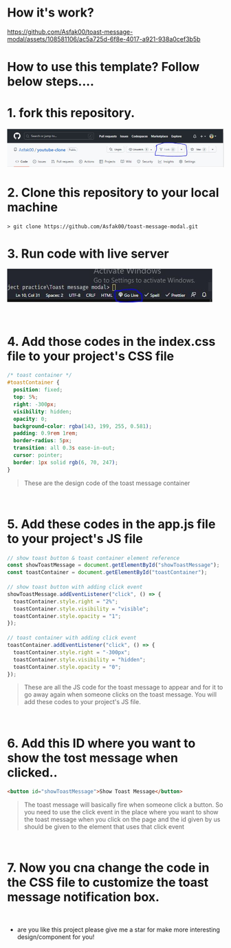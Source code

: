 # How it's work?

https://github.com/Asfak00/toast-message-modal/assets/108581106/ac5a725d-6f8e-4017-a921-938a0cef3b5b

# How to use this template? Follow below steps....

# 1. fork this repository.

![fork_reference_image](./assets/fork_reference_image.JPG)

# 2. Clone this repository to your local machine

```
> git clone https://github.com/Asfak00/toast-message-modal.git
```

# 3. Run code with live server

![live server reference image](./assets/live_server_reference_image.JPG)

</br>

# 4. Add those codes in the index.css file to your project's CSS file

```css
/* toast container */
#toastContainer {
  position: fixed;
  top: 5%;
  right: -300px;
  visibility: hidden;
  opacity: 0;
  background-color: rgba(143, 199, 255, 0.581);
  padding: 0.9rem 1rem;
  border-radius: 5px;
  transition: all 0.3s ease-in-out;
  cursor: pointer;
  border: 1px solid rgb(6, 70, 247);
}
```

> These are the design code of the toast message container

</br>

# 5. Add these codes in the app.js file to your project's JS file

```js
// show toast button & toast container element reference
const showToastMessage = document.getElementById("showToastMessage");
const toastContainer = document.getElementById("toastContainer");

// show toast button with adding click event
showToastMessage.addEventListener("click", () => {
  toastContainer.style.right = "2%";
  toastContainer.style.visibility = "visible";
  toastContainer.style.opacity = "1";
});

// toast container with adding click event
toastContainer.addEventListener("click", () => {
  toastContainer.style.right = "-300px";
  toastContainer.style.visibility = "hidden";
  toastContainer.style.opacity = "0";
});
```

> These are all the JS code for the toast message to appear and for it to go away again when someone clicks on the toast message. You will add these codes to your project's JS file.

</br>

# 6. Add this ID where you want to show the tost message when clicked..

```html
<button id="showToastMessage">Show Toast Message</button>
```

> The toast message will basically fire when someone click a button. So you need to use the click event in the place where you want to show the toast message when you click on the page and the id given by us should be given to the element that uses that click event

</br>

# 7. Now you cna change the code in the CSS file to customize the toast message notification box.

</br>

- are you like this project please give me a star for make more interesting design/component for you!
